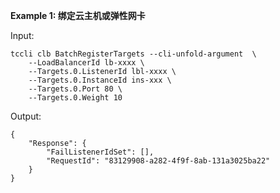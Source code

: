 **Example 1: 绑定云主机或弹性网卡**



Input: 

```
tccli clb BatchRegisterTargets --cli-unfold-argument  \
    --LoadBalancerId lb-xxxx \
    --Targets.0.ListenerId lbl-xxxx \
    --Targets.0.InstanceId ins-xxx \
    --Targets.0.Port 80 \
    --Targets.0.Weight 10
```

Output: 
```
{
    "Response": {
        "FailListenerIdSet": [],
        "RequestId": "83129908-a282-4f9f-8ab-131a3025ba22"
    }
}
```

